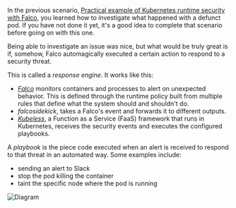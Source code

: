 In the previous scenario, [Practical example of Kubernetes runtime security with Falco](https://katacoda.com/sysdig/scenarios/forensics-k8s), you learned how to investigate what happened with a defunct pod. If you have not done it yet, it's a good idea to complete that scenario before going on with this one.

Being able to investigate an issue was nice, but what would be truly great is if, somehow, Falco automagically executed a certain action to respond to a security threat.

This is called a _response engine_. It works like this:

- _[Falco](https://sysdig.com/opensource/falco/)_ monitors containers and processes to alert on unexpected behavior. This is defined through the runtime policy built from multiple rules that define what the system should and shouldn't do.
- _falcosidekick_, takes a Falco's event and forwards it to different outputs.
- _[Kubeless](https://kubeless.io/)_, a Function as a Service (FaaS) framework that runs in Kubernetes, receives the security events and executes the configured playbooks.

A _playbook_ is the piece code executed when an alert is received to respond to that threat in an automated way. Some examples include:

- sending an alert to Slack
- stop the pod killing the container
- taint the specific node where the pod is running

![Diagram](/sysdig/courses/falco/falco-response-engine/assets/01_diagram.png)
